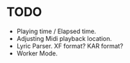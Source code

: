 # TODO

* Playing time / Elapsed time.
* Adjusting Midi playback location.
* Lyric Parser. XF format? KAR format?
* Worker Mode.

